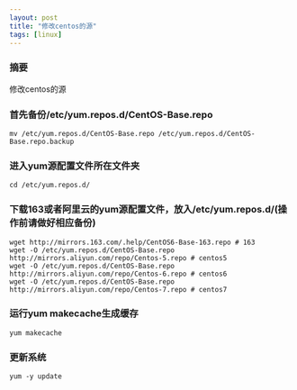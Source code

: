 ```yaml
---
layout: post
title: "修改centos的源"
tags: [linux]
---
```

### 摘要
修改centos的源
<!--excerpt-->
### 首先备份/etc/yum.repos.d/CentOS-Base.repo
```shell
mv /etc/yum.repos.d/CentOS-Base.repo /etc/yum.repos.d/CentOS-Base.repo.backup
```
### 进入yum源配置文件所在文件夹
```shell
cd /etc/yum.repos.d/
```
### 下载163或者阿里云的yum源配置文件，放入/etc/yum.repos.d/(操作前请做好相应备份)
```shell
wget http://mirrors.163.com/.help/CentOS6-Base-163.repo # 163
wget -O /etc/yum.repos.d/CentOS-Base.repo http://mirrors.aliyun.com/repo/Centos-5.repo # centos5
wget -O /etc/yum.repos.d/CentOS-Base.repo http://mirrors.aliyun.com/repo/Centos-6.repo # centos6
wget -O /etc/yum.repos.d/CentOS-Base.repo http://mirrors.aliyun.com/repo/Centos-7.repo # centos7
```
### 运行yum makecache生成缓存
```shell
yum makecache
```
### 更新系统
```shell
yum -y update
```

